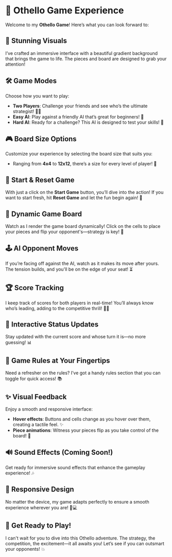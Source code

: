 # 🎲 Othello Game Experience

Welcome to my **Othello Game**! Here’s what you can look forward to:

## 🌟 Stunning Visuals
I’ve crafted an immersive interface with a beautiful gradient background that brings the game to life. The pieces and board are designed to grab your attention!

## 🛠️ Game Modes
Choose how you want to play:
- **Two Players**: Challenge your friends and see who’s the ultimate strategist! 🤜🤛
- **Easy AI**: Play against a friendly AI that’s great for beginners! 🐣
- **Hard AI**: Ready for a challenge? This AI is designed to test your skills! 💪

## 🎮 Board Size Options
Customize your experience by selecting the board size that suits you:
- Ranging from **4x4** to **12x12**, there’s a size for every level of player! 📏

## 🎉 Start & Reset Game
With just a click on the **Start Game** button, you’ll dive into the action! If you want to start fresh, hit **Reset Game** and let the fun begin again! 🔄

## 🔄 Dynamic Game Board
Watch as I render the game board dynamically! Click on the cells to place your pieces and flip your opponent's—strategy is key! 🔄

## 🕹️ AI Opponent Moves
If you’re facing off against the AI, watch as it makes its move after yours. The tension builds, and you'll be on the edge of your seat! ⏳

## 🏆 Score Tracking
I keep track of scores for both players in real-time! You’ll always know who’s leading, adding to the competitive thrill! 🥇🥈

## 🎤 Interactive Status Updates
Stay updated with the current score and whose turn it is—no more guessing! 📊

## 📝 Game Rules at Your Fingertips
Need a refresher on the rules? I’ve got a handy rules section that you can toggle for quick access! 📚

## ✨ Visual Feedback
Enjoy a smooth and responsive interface:
- **Hover effects**: Buttons and cells change as you hover over them, creating a tactile feel. ✨
- **Piece animations**: Witness your pieces flip as you take control of the board! 🔄

## 🔊 Sound Effects (Coming Soon!)
Get ready for immersive sound effects that enhance the gameplay experience! 🎶

## 🔄 Responsive Design
No matter the device, my game adapts perfectly to ensure a smooth experience wherever you are! 📱💻

## 🚀 Get Ready to Play!
I can't wait for you to dive into this Othello adventure. The strategy, the competition, the excitement—it all awaits you! Let’s see if you can outsmart your opponents! 💥
